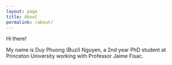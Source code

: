 ```yaml
---
layout: page
title: About
permalink: /about/
---
```


Hi there!

My name is Duy Phuong (Buzi) Nguyen, a 2nd year PhD student at Princeton University working with Professor Jaime Fisac.